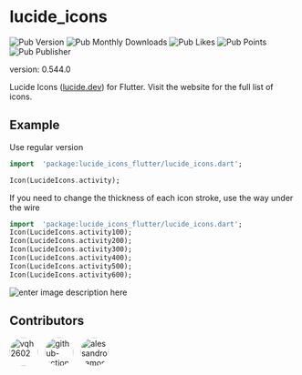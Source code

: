 
# lucide_icons
![Pub Version](https://img.shields.io/pub/v/lucide_icons_flutter)
![Pub Monthly Downloads](https://img.shields.io/pub/dm/lucide_icons_flutter)
![Pub Likes](https://img.shields.io/pub/likes/lucide_icons_flutter)
![Pub Points](https://img.shields.io/pub/points/lucide_icons_flutter)
![Pub Publisher](https://img.shields.io/pub/publisher/lucide_icons_flutter)

version: 0.544.0

Lucide Icons ([lucide.dev](https://lucide.dev)) for Flutter. Visit the website for the full list of icons.

## Example

Use regular version

```dart
import  'package:lucide_icons_flutter/lucide_icons.dart';

Icon(LucideIcons.activity);
```

If you need to change the thickness of each icon stroke, use the way under the wire

```dart
import  'package:lucide_icons_flutter/lucide_icons.dart';
Icon(LucideIcons.activity100);
Icon(LucideIcons.activity200);
Icon(LucideIcons.activity300);
Icon(LucideIcons.activity400);
Icon(LucideIcons.activity500);
Icon(LucideIcons.activity600);
```

![enter image description here](https://i.imgur.com/jg26Cqu.png)









## Contributors

<a href='https://github.com/vqh2602'><img src='https://avatars.githubusercontent.com/u/62917858?v=4' width='50' height='50' alt='vqh2602' style='border-radius:50%; margin-right:8px;'></a> <a href='https://github.com/github-actions[bot]'><img src='https://avatars.githubusercontent.com/in/15368?v=4' width='50' height='50' alt='github-actions[bot]' style='border-radius:50%; margin-right:8px;'></a> <a href='https://github.com/alessandro-amos'><img src='https://avatars.githubusercontent.com/u/130871434?v=4' width='50' height='50' alt='alessandro-amos' style='border-radius:50%; margin-right:8px;'></a> 
